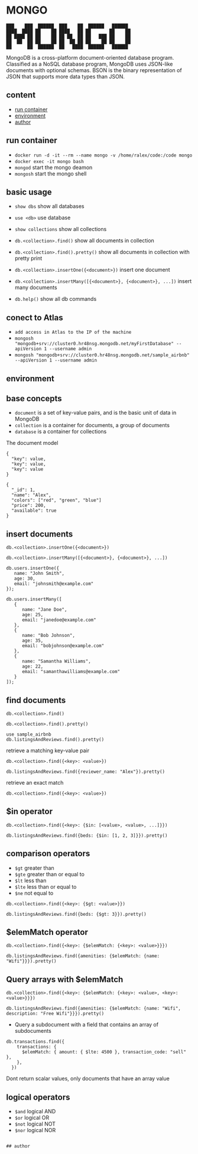 # MONGO

```bson
███    ███  ██████  ███    ██  ██████   ██████ 
████  ████ ██    ██ ████   ██ ██       ██    ██ 
██ ████ ██ ██    ██ ██ ██  ██ ██   ███ ██    ██ 
██  ██  ██ ██    ██ ██  ██ ██ ██    ██ ██    ██ 
██      ██  ██████  ██   ████  ██████   ██████  
```

MongoDB is a cross-platform document-oriented database program. Classified as a NoSQL database program, MongoDB uses JSON-like documents with optional schemas. BSON is the binary representation of JSON that supports more data types than JSON.

## content

- [run container](#run-container)
- [environment](#environment)
- [author](#author)

## run container

- `docker run -d -it --rm --name mongo -v /home/ralex/code:/code mongo`
- `docker exec -it mongo bash`
- `mongod` start the mongo deamon
- `mongosh` start the mongo shell

## basic usage

- `show dbs` show all databases
- `use <db>` use database
- `show collections` show all collections
- `db.<collection>.find()` show all documents in collection
- `db.<collection>.find().pretty()` show all documents in collection with pretty print
- `db.<collection>.insertOne({<document>})` insert one document
- `db.<collection>.insertMany([{<document>}, {<document>}, ...])` insert many documents

- `db.help()` show all db commands

## conect to Atlas

- `add access in Atlas to the IP of the machine`
- `mongosh "mongodb+srv://cluster0.hr48nsg.mongodb.net/myFirstDatabase" --apiVersion 1 --username admin`
- `mongosh "mongodb+srv://cluster0.hr48nsg.mongodb.net/sample_airbnb" --apiVersion 1 --username admin`

## environment

## base concepts

- `document` is a set of key-value pairs, and is the basic unit of data in MongoDB
- `collection` is a container for documents, a group of documents
- `database` is a container for collections

The document model

```bson
{
  "key": value,
  "key": value,
  "key": value
}
```

```bson
{
  "_id": 1,
  "name": "Alex",
  "colors": ["red", "green", "blue"]
  "price": 200,
  "available": true
}
```

## insert documents

```bson
db.<collection>.insertOne({<document>})
```

```bson
db.<collection>.insertMany([{<document>}, {<document>}, ...])
```

```bson
db.users.insertOne({
   name: "John Smith",
   age: 30,
   email: "johnsmith@example.com"
});
```

```bson
db.users.insertMany([
   {
      name: "Jane Doe",
      age: 25,
      email: "janedoe@example.com"
   },
   {
      name: "Bob Johnson",
      age: 35,
      email: "bobjohnson@example.com"
   },
   {
      name: "Samantha Williams",
      age: 22,
      email: "samanthawilliams@example.com"
   }
]);
```

## find documents

```bson
db.<collection>.find()
```

```bson
db.<collection>.find().pretty()
```

```bson
use sample_airbnb
db.listingsAndReviews.find().pretty()
```

retrieve a matching key-value pair

```bson
db.<collection>.find({<key>: <value>})
```

```bson
db.listingsAndReviews.find({reviewer_name: "Alex"}).pretty()
```

retrieve an exact match

```bson
db.<collection>.find({<key>: <value>})
```

## $in operator

```bson
db.<collection>.find({<key>: {$in: [<value>, <value>, ...]}})
```

```bson
db.listingsAndReviews.find({beds: {$in: [1, 2, 3]}}).pretty()
```

## comparison operators

- `$gt` greater than
- `$gte` greater than or equal to
- `$lt` less than
- `$lte` less than or equal to
- `$ne` not equal to

```bson
db.<collection>.find({<key>: {$gt: <value>}})
```

```bson
db.listingsAndReviews.find({beds: {$gt: 3}}).pretty()
```

## $elemMatch operator

```bson
db.<collection>.find({<key>: {$elemMatch: {<key>: <value>}}})
```

```bson
db.listingsAndReviews.find({amenities: {$elemMatch: {name: "Wifi"}}}).pretty()
```

## Query arrays with $elemMatch

```bson
db.<collection>.find({<key>: {$elemMatch: {<key>: <value>, <key>: <value>}}})
```

```bson
db.listingsAndReviews.find({amenities: {$elemMatch: {name: "Wifi", description: "Free Wifi"}}}).pretty()
```

- Query a subdocument with a field that contains an array of subdocuments

```bson
db.transactions.find({
    transactions: {
      $elemMatch: { amount: { $lte: 4500 }, transaction_code: "sell" },
    },
  })
```

Dont return scalar values, only documents that have an array value

## logical operators

- `$and` logical AND
- `$or` logical OR
- `$not` logical NOT
- `$nor` logical NOR

```bson

## author
